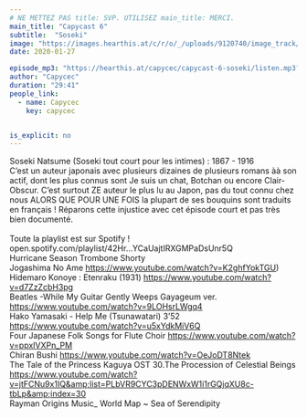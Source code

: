 ```yaml
---
# NE METTEZ PAS title: SVP. UTILISEZ main_title: MERCI.
main_title: "Capycast 6"
subtitle:  "Soseki"
image: "https://images.hearthis.at/c/r/o/_/uploads/9120740/image_track/4316486/w1400_h1400_q70_m1580148686----cropped_1580148678636.jpg"
date: 2020-01-27

episode_mp3: "https://hearthis.at/capycec/capycast-6-soseki/listen.mp3?s=I3G"
author: "Capycec"
duration: "29:41"
people_link: 
  - name: Capycec
    key: capycec


is_explicit: no
---
```


<PodcastHeader/>

<!-- ECRIRE LA DESCRIPTION DE L'EPISODE SOUS CETTE LIGNE -->
Soseki Natsume (Soseki tout court pour les intimes) : 1867 - 1916<br>C’est un auteur japonais avec plusieurs dizaines de plusieurs romans àà son actif, dont les plus connus sont Je suis un chat, Botchan ou encore Clair-Obscur. C’est surtout ZE auteur le plus lu au Japon, pas du tout connu chez nous ALORS QUE POUR UNE FOIS la plupart de ses bouquins sont traduits en français ! Réparons cette injustice avec cet épisode court et pas très bien documenté.<br><br>Toute la playlist est sur Spotify ! open.spotify.com/playlist/42Hr...YCaUajtIRXGMPaDsUnr5Q<br>Hurricane Season Trombone Shorty<br>Jogashima No Ame https://www.youtube.com/watch?v=K2ghfYokTGU)<br>Hidemaro Konoye : Etenraku (1931) https://www.youtube.com/watch?v=d7ZzZcbH3pg<br>Beatles -While My Guitar Gently Weeps Gayageum ver. https://www.youtube.com/watch?v=9LOHsrLWgq4<br>Hako Yamasaki - Help Me (Tsunawatari) 3’52 https://www.youtube.com/watch?v=u5xYdkMiV6Q<br>Four Japanese Folk Songs for Flute Choir https://www.youtube.com/watch?v=ppxIVXPn_PM<br>Chiran Bushi https://www.youtube.com/watch?v=OeJoDT8Ntek<br>The Tale of the Princess Kaguya OST 30.The Procession of Celestial Beings https://www.youtube.com/watch?v=jtFCNu9x1IQ&amp;list=PLbVR9CYC3pDENWxW1i1rGQjqXU8c-tbLp&amp;index=30<br>Rayman Origins Music_ World Map ~ Sea of Serendipity<br><br>

